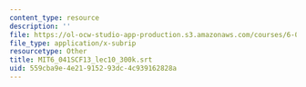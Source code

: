 ```yaml
---
content_type: resource
description: ''
file: https://ol-ocw-studio-app-production.s3.amazonaws.com/courses/6-041sc-probabilistic-systems-analysis-and-applied-probability-fall-2013/559cba9e4e21915293dc4c939162828a_MIT6_041SCF13_lec10_300k.srt
file_type: application/x-subrip
resourcetype: Other
title: MIT6_041SCF13_lec10_300k.srt
uid: 559cba9e-4e21-9152-93dc-4c939162828a
---
```

